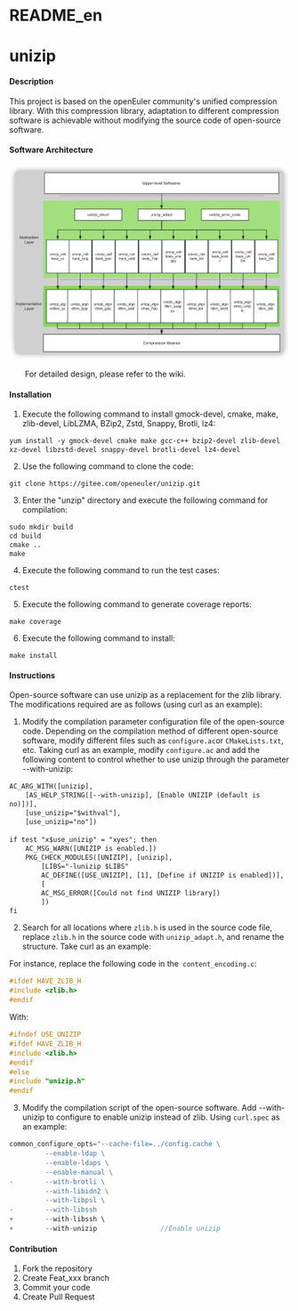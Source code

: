 # README_en

# unizip

#### Description

This project is based on the openEuler community's unified compression library. With this compression library, adaptation to different compression software is achievable without modifying the source code of open-source software.

#### Software Architecture

![](document/static/structureEN.png)

  For detailed design, please refer to the wiki.

#### Installation

1. Execute the following command to install gmock-devel, cmake, make, zlib-devel, LibLZMA, BZip2, Zstd, Snappy, Brotli, lz4:

```
yum install -y gmock-devel cmake make gcc-c++ bzip2-devel zlib-devel xz-devel libzstd-devel snappy-devel brotli-devel lz4-devel
```

2. Use the following command to clone the code:

```
git clone https://gitee.com/openeuler/unizip.git
```

3. Enter the "unzip" directory and execute the following command for compilation:

```
sudo mkdir build
cd build
cmake ..
make
```

4. Execute the following command to run the test cases:

```
ctest
```

5. Execute the following command to generate coverage reports:

```
make coverage
```

6. Execute the following command to install:

```
make install
```

#### Instructions

Open-source software can use unizip as a replacement for the zlib library. The modifications required are as follows (using curl as an example):

1. Modify the compilation parameter configuration file of the open-source code. Depending on the compilation method of different open-source software, modify different files such as `configure.ac`or `CMakeLists.txt`, etc. Taking curl as an example, modify `configure.ac` and add the following content to control whether to use unizip through the parameter --with-unizip:

```
AC_ARG_WITH([unizip],
    [AS_HELP_STRING([--with-unizip], [Enable UNIZIP (default is no)])],
    [use_unizip="$withval"],
    [use_unizip="no"])

if test "x$use_unizip" = "xyes"; then
    AC_MSG_WARN([UNIZIP is enabled.])
    PKG_CHECK_MODULES([UNIZIP], [unizip],
        [LIBS="-lunizip $LIBS"
        AC_DEFINE([USE_UNIZIP], [1], [Define if UNIZIP is enabled])],
        [
        AC_MSG_ERROR([Could not find UNIZIP library])
        ])
fi
```

2. Search for all locations where `zlib.h` is used in the source code file, replace `zlib.h` in the source code with `unizip_adapt.h`, and rename the structure. Take curl as an example:

For instance, replace the following code in the` content_encoding.c`:

```cpp
#ifdef HAVE_ZLIB_H
#include <zlib.h>
#endif
```

With:

```cpp
#ifndef USE_UNIZIP
#ifdef HAVE_ZLIB_H
#include <zlib.h>
#endif
#else
#include "unizip.h"
#endif
```

3. Modify the compilation script of the open-source software. Add --with-unizip to configure to enable  unizip instead of zlib. Using `curl.spec` as an example:

```cpp
common_configure_opts="--cache-file=../config.cache \
         --enable-ldap \
         --enable-ldaps \
         --enable-manual \
-        --with-brotli \
         --with-libidn2 \
         --with-libpsl \
-        --with-libssh
+        --with-libssh \
+        --with-unizip                //Enable unizip
```



#### Contribution

1. Fork the repository
2. Create Feat_xxx branch
3. Commit your code
4. Create Pull Request
